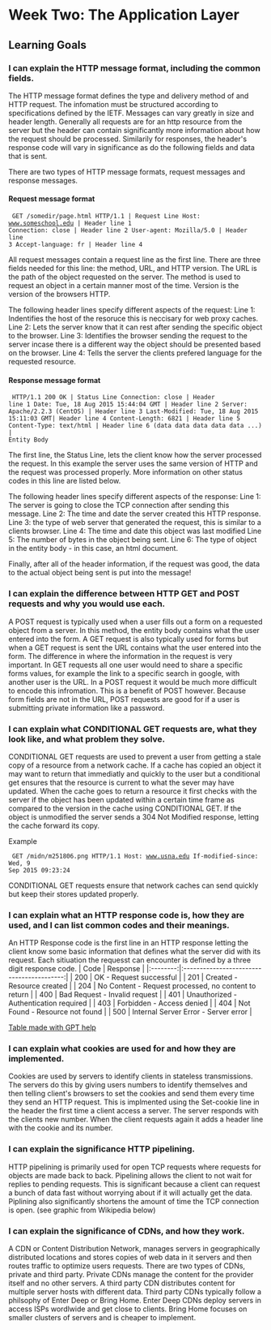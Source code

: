 # Week Two: The Application Layer

## Learning Goals

### I can explain the HTTP message format, including the common fields.

The HTTP message format defines the type and delivery method of and HTTP request. The infomation must be structured according to specifications defined by the IETF. Messages can vary greatly in size and header length. Generally all requests are for an http resource from the server but the header can contain significantly more information about how the request should be processed. Similarily for responses, the header's response code will vary in significance as do the following fields and data that is sent. 

There are two types of HTTP message formats, request messages and response messages.

#### Request message format
<code><pre>
GET /somedir/page.html HTTP/1.1             | Request Line
Host: www.someschool.edu                    | Header line 1 
Connection: close                           | Header line 2
User-agent: Mozilla/5.0                     | Header line 3
Accept-language: fr                         | Header line 4
</pre></code>

All request messages contain a request line as the first line. There are three fields needed for this line: the method, URL, and HTTP version. The URL is the path of the object requested on the server. The method is used to request an object in a certain manner most of the time. Version is the version of the browsers HTTP.

The following header lines specify different aspects of the request:
Line 1: Indentifies the host of the resoruce this is neccisary for web proxy caches.
Line 2: Lets the server know that it can rest after sending the specific object to the browser.
Line 3: Identifies the browser sending the request to the server incase there is a different way the object should be presented based on the browser.
Line 4: Tells the server the clients prefered language for the requested resource.


#### Response message format
<code><pre>
HTTP/1.1 200 OK                             | Status Line
Connection: close                           | Header line 1
Date: Tue, 18 Aug 2015 15:44:04 GMT         | Header line 2
Server: Apache/2.2.3 (CentOS)               | Header line 3
Last-Modified: Tue, 18 Aug 2015 15:11:03 GMT| Header line 4
Content-Length: 6821                        | Header line 5
Content-Type: text/html                     | Header line 6
(data data data data data ...)              | Entity Body
</pre></code>

The first line, the Status Line, lets the client know how the server processed the request. In this example the server uses the same version of HTTP and the request was processed properly. More information on other status codes in this line are listed below.

The following header lines specify different aspects of the response:
Line 1: The server is going to close the TCP connection after sending this message.
Line 2: The time and date the server created this HTTP response.
Line 3: the type of web server that generated the request, this is similar to a clients browser.
Line 4: The time and date this object was last modified
Line 5: The number of bytes in the object being sent.
Line 6: The type of object in the entity body - in this case, an html document.

Finally, after all of the header information, if the request was good, the data to the actual object being sent is put into the message!

### I can explain the difference between HTTP GET and POST requests and why you would use each.

A POST request is typically used when a user fills out a form on a requested object from a server. In this method, the entity body contains what the user entered into the form. A GET request is also typically used for forms but when a GET request is sent the URL contains what the user entered into the form. The difference in where the information in the request is very important. In GET requests all one user would need to share a specific forms values, for example the link to a specific search in google, with another user is the URL. In a POST request it would be much more difficult to encode this infromation. This is a benefit of POST however. Because form fields are not in the URL, POST requests are good for if a user is submitting private information like a password. 


### I can explain what CONDITIONAL GET requests are, what they look like, and what problem they solve.
CONDITIONAL GET requests are used to prevent a user from getting a stale copy of a resource from a network cache. If a cache has copied an object it may want to return that immediatly and quickly to the user but a conditional get ensures that the resource is current to what the sever may have updated. When the cache goes to return a resource it first checks with the server if the object has been updated within a certain time frame as compared to the version in the cache using CONDITIONAL GET. If the object is unmodified the server sends a 304 Not Modified response, letting the cache forward its copy.

Example
<code><pre>
GET /midn/m251806.png HTTP/1.1
Host: www.usna.edu
If-modified-since: Wed, 9 Sep 2015 09:23:24
</pre></code>
CONDITIONAL GET requests ensure that network caches can send quickly but keep their stores updated properly.


### I can explain what an HTTP response code is, how they are used, and I can list common codes and their meanings.
An HTTP Response code is the first line in an HTTP response letting the client know some basic information that defines what the server did with its request. Each sitiuation the requesst can encounter is defined by a three digit response code.
|   Code   |                  Response                 |
|:--------:|:-----------------------------------------:|
|   200    |              OK - Request successful     |
|   201    |         Created - Resource created       |
|   204    |     No Content - Request processed, no content to return |
|   400    |     Bad Request - Invalid request       |
|   401    |     Unauthorized - Authentication required |
|   403    |     Forbidden - Access denied            |
|   404    |     Not Found - Resource not found      |
|   500    |     Internal Server Error - Server error |

[Table made with GPT help](https://chat.openai.com/c/d6426b13-ad2a-46ec-b2e0-8d733c9537cb)

### I can explain what cookies are used for and how they are implemented.
Cookies are used by servers to identify clients in stateless transmissions. The servers do this by giving users numbers to identify themselves and then telling client's browsers to set the cookies and send them every time they send an HTTP request. This is implmented using the Set-cookie line in the header the first time a client access a server. The server responds with the clients new number. When the client requests again it adds a header line with the cookie and its number.

### I can explain the significance HTTP pipelining.
HTTP pipelining is primarily used for open TCP requests where requests for objects are made back to back. Pipelining allows the client to not wait for replies to pending requests. This is significant because a client can request a bunch of data fast without worrying about if it will actually get the data.
Piplining also significantly shortens the amount of time the TCP connection is open. (see graphic from Wikipedia below)
<a href ="https://upload.wikimedia.org/wikipedia/commons/thumb/1/19/HTTP_pipelining2.svg/1280px-HTTP_pipelining2.svg.png"></a>

### I can explain the significance of CDNs, and how they work.
A CDN or Content Distribution Network, manages servers in geographically distributed locations and stores copies of web data in it servers and then routes traffic to optimize users requests. There are two types of CDNs, private and third party. Private CDNs manage the content for the provider itself and no other servers. A third party CDN distributes content for multiple server hosts with different data. Third party CDNs typically follow a philsophy of Enter Deep or Bring Home. Enter Deep CDNs deploy servers in access ISPs wordlwide and get close to clients. Bring Home focuses on smaller clusters of servers and is cheaper to implement.
